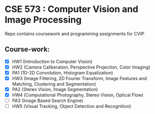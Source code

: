 # CSE 573 : Computer Vision and Image Processing

Repo contains coursework and programming assignments for CVIP

## Course-work:

- [X] HW1 (Introduction to Computer Vision)
- [X] HW2 (Camera Caliberation, Perspective Projection, Color Imaging)
- [X] PA1 (1D-2D Convolution, Histogram Equalization)
- [X] HW3 (Image Filtering, 2D Fourier Transform, Image Features and Matching, Clustering and Segmentation)
- [X] PA2 (Stereo Vision, Image Segmentation)
- [X] HW4 (Computational Photography, Stereo Vision, Optical Flow)
- [ ] PA3 (Image Based Search Engine)
- [ ] HW5 (Visual Tracking, Object Detection and Recognition)

